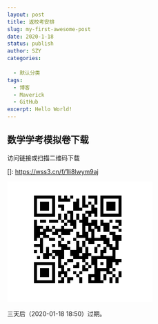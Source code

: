 ```yaml
---
layout: post
title: 返校考安排
slug: my-first-awesome-post
date: 2020-1-18
status: publish
author: SZY
categories: 

  - 默认分类
tags: 
  - 博客
  - Maverick
  - GitHub
excerpt: Hello World!
---
```


## 数学学考模拟卷下载

访问链接或扫描二维码下载

[]: https://wss3.cn/f/1li8lwym9aj

![](./Qrcode1.png)

三天后（2020-01-18 18:50）过期。